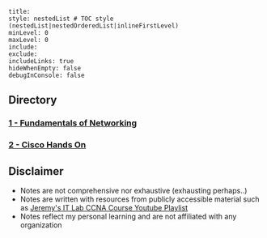 ```table-of-contents
title: 
style: nestedList # TOC style (nestedList|nestedOrderedList|inlineFirstLevel)
minLevel: 0 
maxLevel: 0 
include: 
exclude: 
includeLinks: true
hideWhenEmpty: false 
debugInConsole: false 
```
## Directory
### [1 - Fundamentals of Networking](Fundamentals%20of%20Networking.md)
### [2 - Cisco Hands On](Cisco%20Hands%20On.md)

## Disclaimer
- Notes are not comprehensive nor exhaustive (exhausting perhaps..)
- Notes are written with resources from publicly accessible material such as [Jeremy's IT Lab CCNA Course Youtube Playlist](https://www.youtube.com/playlist?list=PLxbwE86jKRgMpuZuLBivzlM8s2Dk5lXBQ)
- Notes reflect my personal learning and are not affiliated with any organization
